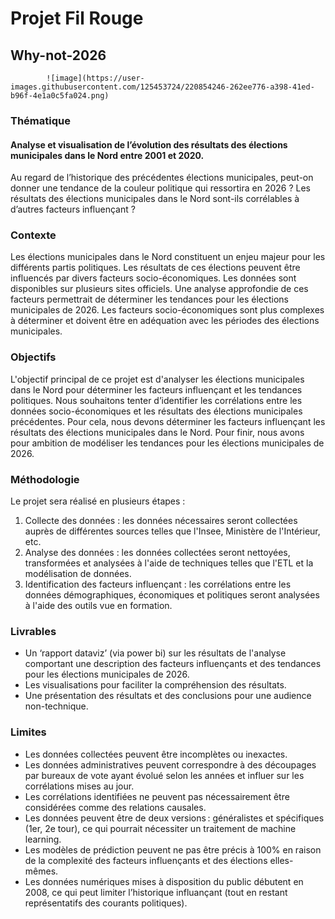 # Projet Fil Rouge

## Why-not-2026
                                                  
            ![image](https://user-images.githubusercontent.com/125453724/220854246-262ee776-a398-41ed-b96f-4e1a0c5fa024.png)  

### Thématique 
#### Analyse et visualisation de l’évolution des résultats des élections municipales dans le Nord entre 2001 et 2020.

Au regard de l’historique des précédentes élections municipales, peut-on donner une tendance de la couleur politique qui ressortira en 2026 ?
Les résultats des élections municipales dans le Nord sont-ils corrélables à d’autres facteurs influençant ?

### Contexte 
Les élections municipales dans le Nord constituent un enjeu majeur pour les différents partis politiques. Les résultats de ces élections peuvent être influencés par divers facteurs socio-économiques. Les données sont disponibles sur plusieurs sites officiels. Une analyse approfondie de ces facteurs permettrait de déterminer les tendances pour les élections municipales de 2026. Les facteurs socio-économiques sont plus complexes à déterminer et doivent être en adéquation avec les périodes des élections municipales. 

### Objectifs 

L'objectif principal de ce projet est d'analyser les élections municipales dans le Nord pour déterminer les facteurs influençant et les tendances politiques. 
Nous souhaitons tenter d’identifier les corrélations entre les données socio-économiques et les résultats des élections municipales précédentes. Pour cela, nous devons déterminer les facteurs influençant les résultats des élections municipales dans le Nord.
Pour finir, nous avons pour ambition de modéliser les tendances pour les élections municipales de 2026.

### Méthodologie

Le projet sera réalisé en plusieurs étapes :
  1.	Collecte des données : les données nécessaires seront collectées auprès de différentes sources telles que l'Insee, Ministère de l'Intérieur, etc.
  2.	Analyse des données : les données collectées seront nettoyées, transformées et analysées à l'aide de techniques telles que l'ETL et la modélisation de données.
  3.	Identification des facteurs influençant : les corrélations entre les données démographiques, économiques et politiques seront analysées à l'aide des outils vue en formation.

### Livrables 

- Un ‘rapport dataviz’ (via power bi) sur les résultats de l'analyse comportant une description des facteurs influençants et des tendances pour les élections municipales de 2026. 
- Les visualisations pour faciliter la compréhension des résultats. 
- Une présentation des résultats et des conclusions pour une audience non-technique. 

### Limites 

- Les données collectées peuvent être incomplètes ou inexactes. 
- Les données administratives peuvent correspondre à des découpages par bureaux de vote ayant évolué selon les années et influer sur les corrélations mises au jour.
- Les corrélations identifiées ne peuvent pas nécessairement être considérées comme des relations causales. 
- Les données peuvent être de deux versions : généralistes et spécifiques (1er, 2e tour), ce qui pourrait nécessiter un traitement de machine learning. 
- Les modèles de prédiction peuvent ne pas être précis à 100% en raison de la complexité des facteurs influençants et des élections elles-mêmes. 
- Les données numériques mises à disposition du public débutent en 2008, ce qui peut limiter l’historique influançant (tout en restant représentatifs des courants politiques). 

 
